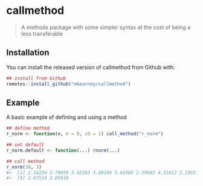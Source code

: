 
<!-- README.md is generated from README.Rmd. Please edit that file -->

# callmethod

> A methods package with some simpler syntax at the cost of being a less
> transferable

## Installation

You can install the released version of callmethod from Github with:

``` r
## install from Github
remotes::install_github("mkearney/callmethod")
```

## Example

A basic example of defining and using a method

``` r
## define method
r_norm <- function(n, m = 0, sd = 1) call_method("r_norm")

## set default
r_norm.default <- function(...) rnorm(...)

## call method
r_norm(10, 3)
#>  [1] 2.34234 3.70959 3.42103 3.90140 3.64369 2.39683 4.31812 2.15651
#>  [9] 2.67518 3.05810
```
